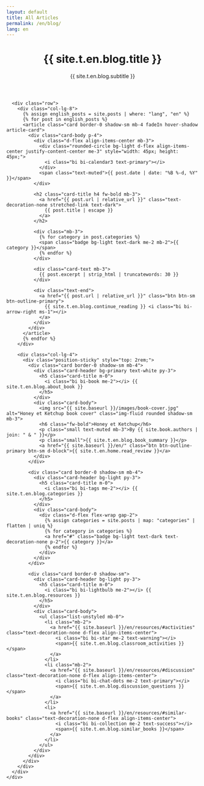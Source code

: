 ```yaml
---
layout: default
title: All Articles
permalink: /en/blog/
lang: en
---
```


<div class="container py-5">
  <div class="row justify-content-center">
    <div class="col-lg-10">
      <header class="mb-5 text-center">
        <h1 class="display-4 fw-bold mb-3">{{ site.t.en.blog.title }}</h1>
        <p class="lead text-muted">{{ site.t.en.blog.subtitle }}</p>
      </header>

      <div class="row">
        <div class="col-lg-8">
          {% assign english_posts = site.posts | where: "lang", "en" %}
          {% for post in english_posts %}
          <article class="card border-0 shadow-sm mb-4 fadeIn hover-shadow article-card">
            <div class="card-body p-4">
              <div class="d-flex align-items-center mb-3">
                <div class="rounded-circle bg-light d-flex align-items-center justify-content-center me-3" style="width: 45px; height: 45px;">
                  <i class="bi bi-calendar3 text-primary"></i>
                </div>
                <span class="text-muted">{{ post.date | date: "%B %-d, %Y" }}</span>
              </div>
              
              <h2 class="card-title h4 fw-bold mb-3">
                <a href="{{ post.url | relative_url }}" class="text-decoration-none stretched-link text-dark">
                  {{ post.title | escape }}
                </a>
              </h2>
              
              <div class="mb-3">
                {% for category in post.categories %}
                <span class="badge bg-light text-dark me-2 mb-2">{{ category }}</span>
                {% endfor %}
              </div>
              
              <div class="card-text mb-3">
                {{ post.excerpt | strip_html | truncatewords: 30 }}
              </div>
              
              <div class="text-end">
                <a href="{{ post.url | relative_url }}" class="btn btn-sm btn-outline-primary">
                  {{ site.t.en.blog.continue_reading }} <i class="bi bi-arrow-right ms-1"></i>
                </a>
              </div>
            </div>
          </article>
          {% endfor %}
        </div>
        
        <div class="col-lg-4">
          <div class="position-sticky" style="top: 2rem;">
            <div class="card border-0 shadow-sm mb-4">
              <div class="card-header bg-primary text-white py-3">
                <h5 class="card-title m-0">
                  <i class="bi bi-book me-2"></i> {{ site.t.en.blog.about_book }}
                </h5>
              </div>
              <div class="card-body">
                <img src="{{ site.baseurl }}/images/book-cover.jpg" alt="Honey et Ketchup book cover" class="img-fluid rounded shadow-sm mb-3">
                <h6 class="fw-bold">Honey et Ketchup</h6>
                <p class="small text-muted mb-3">By {{ site.book.authors | join: " & " }}</p>
                <p class="small">{{ site.t.en.blog.book_summary }}</p>
                <a href="{{ site.baseurl }}/en/" class="btn btn-outline-primary btn-sm d-block">{{ site.t.en.home.read_review }}</a>
              </div>
            </div>
            
            <div class="card border-0 shadow-sm mb-4">
              <div class="card-header bg-light py-3">
                <h5 class="card-title m-0">
                  <i class="bi bi-tags me-2"></i> {{ site.t.en.blog.categories }}
                </h5>
              </div>
              <div class="card-body">
                <div class="d-flex flex-wrap gap-2">
                  {% assign categories = site.posts | map: "categories" | flatten | uniq %}
                  {% for category in categories %}
                  <a href="#" class="badge bg-light text-dark text-decoration-none p-2">{{ category }}</a>
                  {% endfor %}
                </div>
              </div>
            </div>
            
            <div class="card border-0 shadow-sm">
              <div class="card-header bg-light py-3">
                <h5 class="card-title m-0">
                  <i class="bi bi-lightbulb me-2"></i> {{ site.t.en.blog.resources }}
                </h5>
              </div>
              <div class="card-body">
                <ul class="list-unstyled mb-0">
                  <li class="mb-2">
                    <a href="{{ site.baseurl }}/en/resources/#activities" class="text-decoration-none d-flex align-items-center">
                      <i class="bi bi-star me-2 text-warning"></i>
                      <span>{{ site.t.en.blog.classroom_activities }}</span>
                    </a>
                  </li>
                  <li class="mb-2">
                    <a href="{{ site.baseurl }}/en/resources/#discussion" class="text-decoration-none d-flex align-items-center">
                      <i class="bi bi-chat-dots me-2 text-primary"></i>
                      <span>{{ site.t.en.blog.discussion_questions }}</span>
                    </a>
                  </li>
                  <li>
                    <a href="{{ site.baseurl }}/en/resources/#similar-books" class="text-decoration-none d-flex align-items-center">
                      <i class="bi bi-collection me-2 text-success"></i>
                      <span>{{ site.t.en.blog.similar_books }}</span>
                    </a>
                  </li>
                </ul>
              </div>
            </div>
          </div>
        </div>
      </div>
    </div>
  </div>
</div>

<style>
  .hover-shadow {
    transition: transform 0.2s ease, box-shadow 0.2s ease;
  }
  
  .hover-shadow:hover {
    transform: translateY(-5px);
    box-shadow: 0 10px 25px rgba(0, 0, 0, 0.1) !important;
  }
  
  .fadeIn {
    animation: fadeIn 0.5s ease-in;
  }
  
  @keyframes fadeIn {
    0% { opacity: 0; transform: translateY(10px); }
    100% { opacity: 1; transform: translateY(0); }
  }
  
  .article-card {
    transition: all 0.3s ease;
  }
  
  .article-card:hover {
    border-left: 4px solid #0d6efd !important;
  }
</style>